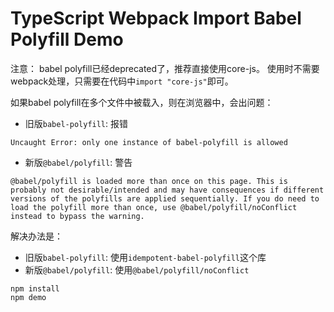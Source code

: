 TypeScript Webpack Import Babel Polyfill Demo
==============================================

注意：
babel polyfill已经deprecated了，推荐直接使用core-js。
使用时不需要webpack处理，只需要在代码中`import "core-js"`即可。

如果babel polyfill在多个文件中被载入，则在浏览器中，会出问题：

- 旧版`babel-polyfill`: 报错

```
Uncaught Error: only one instance of babel-polyfill is allowed
```

- 新版`@babel/polyfill`: 警告

```
@babel/polyfill is loaded more than once on this page. This is probably not desirable/intended and may have consequences if different versions of the polyfills are applied sequentially. If you do need to load the polyfill more than once, use @babel/polyfill/noConflict instead to bypass the warning.
```

解决办法是：

- 旧版`babel-polyfill`: 使用`idempotent-babel-polyfill`这个库
- 新版`@babel/polyfill`: 使用`@babel/polyfill/noConflict`

```
npm install
npm demo
```
